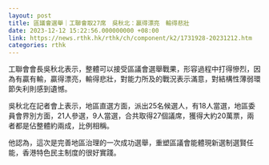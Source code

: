 ```yaml
---
layout: post
title: 區議會選舉｜工聯會取27席　吳秋北：贏得漂亮　輸得悲壯
date: 2023-12-12 15:22:56.000000000 +08:00
link: https://news.rthk.hk/rthk/ch/component/k2/1731928-20231212.htm
categories: rthk
---
```


工聯會會長吳秋北表示，整體可以接受區議會選舉戰果，形容過程中打得慘烈，因為有贏有輸，贏得漂亮，輸得悲壯，對能力所及的戰況表示滿意，對結構性薄弱環節失利則感到遺憾。

吳秋北在記者會上表示，地區直選方面，派出25名候選人，有18人當選，地區委員會界別方面，21人參選，9人當選，合共取得27個議席，獲得大約20萬票，兩者都是佔整體約兩成，比例相稱。

他認為，這次是完善地區治理的一次成功選舉，重塑區議會能體現新選制選賢任能，香港特色民主制度的很好實踐。
